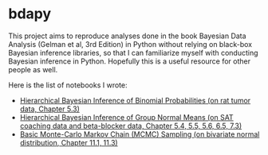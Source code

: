 bdapy
=====

This project aims to reproduce analyses done in the book
Bayesian Data Analysis (Gelman et al, 3rd Edition) in Python
without relying on black-box Bayesian inference libraries,
so that I can familiarize myself with conducting Bayesian inference in Python.
Hopefully this is a useful resource for other people as well.

Here is the list of notebooks I wrote:

* [Hierarchical Bayesian Inference of Binomial Probabilities (on rat tumor data, Chapter 5.3)](http://nbviewer.ipython.org/github/bikestra/bdapy/blob/master/ch5_3_rat_tumor.ipynb)
* [Hierarchical Bayesian Inference of Group Normal Means (on SAT coaching data and beta-blocker data, Chapter 5.4, 5.5, 5.6, 6.5, 7.3)](http://nbviewer.ipython.org/github/bikestra/bdapy/blob/master/hierarchical_normal.ipynb)
* [Basic Monte-Carlo Markov Chain (MCMC) Sampling (on bivariate normal distribution, Chapter 11.1, 11.3)](http://nbviewer.ipython.org/github/bikestra/bdapy/blob/master/basic_mcmc.ipynb)